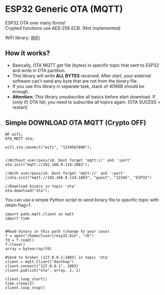 # ESP32 Generic OTA (MQTT)
ESP32 OTA over many forms!\
Crypted functions use AES-256 ECB. (Not implemented)

WiFi library: [WiFi](https://github.com/urbanze/esp32-wifi)



## How it works?
* Basically, OTA MQTT get file (bytes) in specific topic that sent to ESP32 and write in OTA partition.
* This library will write **ALL BYTES** received. After start, your external software can't send any byte that are not from the binary file.
* If you use this library in separate task, stack of 4096B should be enough.
* **Attention:** This library unsubscribe all topics before start download. If (only if) OTA fail, you need to subscribe all topics again. (OTA SUCESS = restart)

## Simple DOWNLOAD OTA MQTT (Crypto OFF)
```
WF wifi;
OTA_MQTT ota;

wifi.sta_connect("wifi", "1234567890");


//Without user/pass/id. Dont forget 'mqtt://' and ':port'
ota.init("mqtt://192.168.9.114:1883");

//With user/pass/id. Dont forget 'mqtt://' and ':port'
//ota.init("mqtt://192.168.9.114:1883", "guest", "12345", "ESP32")

//Download binary in topic 'ota'
ota.download("ota");
```

You can use a simple Python script to send binary file to specific topic with retain flag=1.
```
import paho.mqtt.client as mqtt
import time


#Read binary in this path (change to your case)
f = open("/home/[user]/esp32.bin", "rb")
fd = f.read()
f.close()
array = bytearray(fd)

#Send to broker (127.0.0.1:1883) in topic 'ota'
client = mqtt.Client("destkop")
client.connect("127.0.0.1", 1883)
client.publish("ota", array, 2, 1)

client.loop_start()
time.sleep(2)
client.loop_stop()
```
